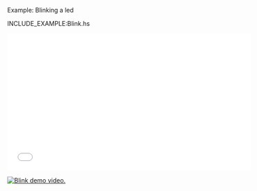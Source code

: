 Example: Blinking a led

INCLUDE_EXAMPLE:Blink.hs

<iframe width="560" height="315" src="//www.youtube.com/embed/UdIXmmp-6tw"
frameborder="0" allowfullscreen></iframe>

[![Blink demo video.](http://img.youtube.com/vi/UdIXmmp-6tw/0.jpg)](http://youtu.be/UdIXmmp-6tw)
